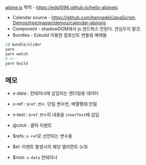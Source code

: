 [alpine.js](https://alpinejs.dev) 찍먹 - https://edp1096.github.io/hello-alpinejs

* Calendar source - https://github.com/bennadel/JavaScript-Demos/tree/master/demos/calendar-alpinejs
* Component - shadowDOM에서 js 샌드박스 안된다. 관심두지 말것.
* Bundles - Esbuild 이용한 컴포넌트 번들링 예제들
```sh
cd bundle/slider
yarn
yarn watch
# or
yarn build
```


## 메모
* x-data : 컨테이너에 삽입되는 렌더링용 데이터
* x-ref : `$ref.변수`. 단일 변수만, 배열형태 안됨
* x-text : `$ref.변수`의 내용을 `innerText`에 삽입

* @click : 클릭 이벤트

* $refs: `x-ref`로 선언되는 변수들
* $el: 이벤트 발생시의 해당 엘리먼트 (v3)
* $root: `x-data` 컨테이너
